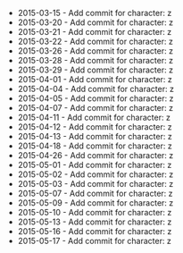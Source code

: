 - 2015-03-15 - Add commit for character: z
- 2015-03-20 - Add commit for character: z
- 2015-03-21 - Add commit for character: z
- 2015-03-22 - Add commit for character: z
- 2015-03-26 - Add commit for character: z
- 2015-03-28 - Add commit for character: z
- 2015-03-29 - Add commit for character: z
- 2015-04-01 - Add commit for character: z
- 2015-04-04 - Add commit for character: z
- 2015-04-05 - Add commit for character: z
- 2015-04-07 - Add commit for character: z
- 2015-04-11 - Add commit for character: z
- 2015-04-12 - Add commit for character: z
- 2015-04-13 - Add commit for character: z
- 2015-04-18 - Add commit for character: z
- 2015-04-26 - Add commit for character: z
- 2015-05-01 - Add commit for character: z
- 2015-05-02 - Add commit for character: z
- 2015-05-03 - Add commit for character: z
- 2015-05-07 - Add commit for character: z
- 2015-05-09 - Add commit for character: z
- 2015-05-10 - Add commit for character: z
- 2015-05-13 - Add commit for character: z
- 2015-05-16 - Add commit for character: z
- 2015-05-17 - Add commit for character: z
